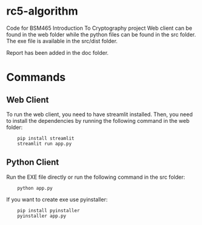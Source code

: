 # rc5-algorithm
Code for BSM465 Introduction To Cryptography project
Web client can be found in the web folder while the python files can be found in the src folder.
The exe file is available in the src/dist folder.

Report has been added in the doc folder.


# Commands 
## Web Client
To run the web client, you need to have streamlit installed. Then, you need to install the dependencies by running the following command in the web folder:
```
    pip install streamlit
    streamlit run app.py
```

## Python Client
Run the EXE file directly or run the following command in the src folder:
```
    python app.py
```

If you want to create exe use pyinstaller:
```
    pip install pyinstaller
    pyinstaller app.py
```

